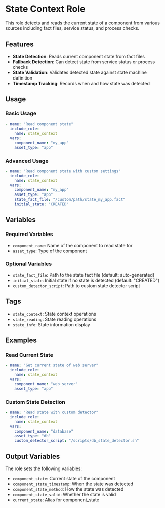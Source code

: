 # State Context Role

This role detects and reads the current state of a component from various sources including fact files, service status, and process checks.

## Features

- **State Detection**: Reads current component state from fact files
- **Fallback Detection**: Can detect state from service status or process checks
- **State Validation**: Validates detected state against state machine definition
- **Timestamp Tracking**: Records when and how state was detected

## Usage

### Basic Usage

```yaml
- name: "Read component state"
  include_role:
    name: state_context
  vars:
    component_name: "my_app"
    asset_type: "app"
```

### Advanced Usage

```yaml
- name: "Read component state with custom settings"
  include_role:
    name: state_context
  vars:
    component_name: "my_app"
    asset_type: "app"
    state_fact_file: "/custom/path/state_my_app.fact"
    initial_state: "CREATED"
```

## Variables

### Required Variables

- `component_name`: Name of the component to read state for
- `asset_type`: Type of the component

### Optional Variables

- `state_fact_file`: Path to the state fact file (default: auto-generated)
- `initial_state`: Initial state if no state is detected (default: "CREATED")
- `custom_detector_script`: Path to custom state detector script

## Tags

- `state_context`: State context operations
- `state_reading`: State reading operations
- `state_info`: State information display

## Examples

### Read Current State

```yaml
- name: "Get current state of web server"
  include_role:
    name: state_context
  vars:
    component_name: "web_server"
    asset_type: "app"
```

### Custom State Detection

```yaml
- name: "Read state with custom detector"
  include_role:
    name: state_context
  vars:
    component_name: "database"
    asset_type: "db"
    custom_detector_script: "/scripts/db_state_detector.sh"
```

## Output Variables

The role sets the following variables:

- `component_state`: Current state of the component
- `component_state_timestamp`: When the state was detected
- `component_state_method`: How the state was detected
- `component_state_valid`: Whether the state is valid
- `current_state`: Alias for component_state

